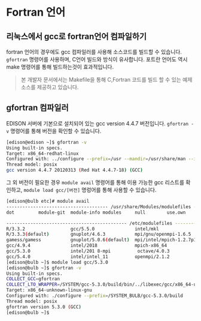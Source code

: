 # Fortran 언어
## 리눅스에서 gcc로 fortran언어 컴파일하기

fortran 언어의 경우에도 gcc 컴파일러를 사용해 소스코드를 빌드할 수 있습니다. ```gfortran``` 명령어를 사용하며, C언어 빌드와 방식이 유사합니다.
포트란 언어도 역시 make 명령어를 통해 빌드하는것이 효과적입니다.

> 본 개발자 문서에서는 Makefile을 통해 C,Fortran 코드를 빌드 할 수 있는 예제 소스를 제공하고 있습니다.

## gfortran 컴파일러

EDISON 서버에 기본으로 설치되어 있는 gcc version 4.4.7 버전입니다. ```gfortran -v``` 명령어를 통해 버전을 확인할 수 있습니다.

```bash
[edison@edison ~]$ gfortran -v
Using built-in specs.
Target: x86_64-redhat-linux
Configured with: ../configure --prefix=/usr --mandir=/usr/share/man --infodir=/usr/share/info --with-bugurl=http://bugzilla.redhat.com/bugzilla --enable-bootstrap --enable-shared --enable-threads=posix --enable-checking=release --with-system-zlib --enable-__cxa_atexit --disable-libunwind-exceptions --enable-gnu-unique-object --enable-languages=c,c++,objc,obj-c++,java,fortran,ada --enable-java-awt=gtk --disable-dssi --with-java-home=/usr/lib/jvm/java-1.5.0-gcj-1.5.0.0/jre --enable-libgcj-multifile --enable-java-maintainer-mode --with-ecj-jar=/usr/share/java/eclipse-ecj.jar --disable-libjava-multilib --with-ppl --with-cloog --with-tune=generic --with-arch_32=i686 --build=x86_64-redhat-linux
Thread model: posix
gcc version 4.4.7 20120313 (Red Hat 4.4.7-18) (GCC)
```

그 외 버전이 필요한 경우 ```module avail``` 명령어를 통해 이용 가능한 gcc 리스트를 확인하고, ```module load gcc/[버전]``` 명렁어를 통해 사용할 수 있습니다.


```bash
[edison@bulb etc]# module avail
-------------------------------------- /usr/share/Modules/modulefiles --------------------------------------
dot         module-git  module-info modules     null        use.own

--------------------------------------------- /etc/modulefiles ---------------------------------------------
R/3.3.2                 gcc/5.5.0               intel/mkl               openmpi-1.8-x86_64
R/3.3.3(default)        gnuplot/4.6.3           mpi/gnu/openmpi-1.6.5   openmpi-x86_64
gamess/gamess           gnuplot/5.0.6(default)  mpi/intel/mpich-1.2.7p1 petsc/3.9.3
gcc/4.9.4               intel/2018              mpich-x86_64            python/3.6.3
gcc/5.3.0               intel/201 8-mpi          octave/4.0.3
gcc/5.4.0               intel/intel_11          openmpi/2.1.2
[edison@bulb ~]$ module load gcc/5.3.0
[edison@bulb ~]$ gfortran -v
Using built-in specs.
COLLECT_GCC=gfortran
COLLECT_LTO_WRAPPER=/SYSTEM/gcc-5.3.0/build/bin/../libexec/gcc/x86_64-unknown-linux-gnu/5.3.0/lto-wrapper
Target: x86_64-unknown-linux-gnu
Configured with: ./configure --prefix=/SYSTEM_BULB/gcc-5.3.0/build
Thread model: posix
gfortran version 5.3.0 (GCC)
[edison@bulb ~]$
```
